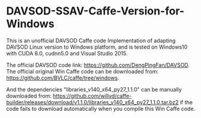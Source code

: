 # DAVSOD-SSAV-Caffe-Version-for-Windows


This is an unofficial DAVSOD Caffe code Implementation of adapting DAVSOD Linux version to Windows platform, and is tested on Windows10 with CUDA 8.0, cudnn5.0 and Visual Studio 2015.

The official DAVSOD code link: https://github.com/DengPingFan/DAVSOD.
The official original Win Caffe code can be downloaded from: https://github.com/BVLC/caffe/tree/windows.

And the dependencies "libraries_v140_x64_py27_1.1.0" can be manually downloaded from: https://github.com/willyd/caffe-builder/releases/download/v1.1.0/libraries_v140_x64_py27_1.1.0.tar.bz2 if the code fails to download automatically when you compile this Win Caffe code.
